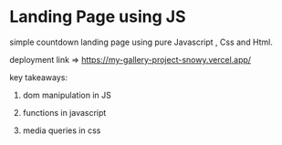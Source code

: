 # Landing Page using JS

simple countdown landing page using pure Javascript , Css and Html.

deployment link => https://my-gallery-project-snowy.vercel.app/

key takeaways:

1. dom manipulation in JS

2. functions in javascript

3. media queries in css

